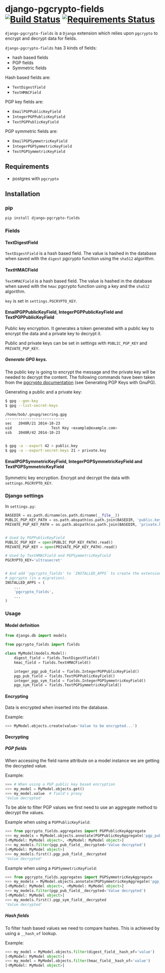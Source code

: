 # django-pgcrypto-fields [![Build Status](https://travis-ci.org/incuna/django-pgcrypto-fields.svg?branch=master)](https://travis-ci.org/incuna/django-pgcrypto-fields?branch=master) [![Requirements Status](https://requires.io/github/incuna/django-pgcrypto-fields/requirements.svg?branch=master)](https://requires.io/github/incuna/django-pgcrypto-fields/requirements/?branch=master)

`django-pgcrypto-fields` is a `Django` extension which relies upon `pgcrypto` to
encrypt and decrypt data for fields.

`django-pgcrypto-fields` has 3 kinds of fields:
  - hash based fields
  - PGP fields
  - Symmetric fields

Hash based fields are:
 - `TextDigestField`
 - `TextHMACField`

PGP key fields are:
 - `EmailPGPPublicKeyField`
 - `IntegerPGPPublicKeyField`
 - `TextPGPPublicKeyField`

PGP symmetric fields are:
 - `EmailPGPSymmetricKeyField`
 - `IntegerPGPSymmetricKeyField`
 - `TextPGPSymmetricKeyField`


## Requirements

 - postgres with `pgcrypto`

## Installation

### pip

```bash
pip install django-pgcrypto-fields
```

### Fields

#### TextDigestField

`TextDigestField` is a hash based field. The value is hashed in the database when
saved with the `digest` pgcrypto function using the `sha512` algorithm.

#### TextHMACField

`TextHMACField` is a hash based field. The value is hashed in the database when
saved with the `hmac` pgcrypto function using a key and the `sha512` algorithm.

`key` is set in `settings.PGCRYPTO_KEY`.

#### EmailPGPPublicKeyField, IntegerPGPPublicKeyField and TextPGPPublicKeyField

Public key encryption. It generates a token generated with a public key to
encrypt the data and a private key to decrypt it.

Public and private keys can be set in settings with `PUBLIC_PGP_KEY` and
`PRIVATE_PGP_KEY`.

##### Generate GPG keys.

The public key is going to encrypt the message and the private key will be
needed to decrypt the content. The following commands have been taken from the
[pgcrypto documentation](http://www.postgresql.org/docs/devel/static/pgcrypto.html)
(see Generating PGP Keys with GnuPG).

Generating a public and a private key:

```bash
$ gpg --gen-key
$ gpg --list-secret-keys

/home/bob/.gnupg/secring.gpg
---------------------------
sec   2048R/21 2014-10-23
uid                  Test Key <example@example.com>
ssb   2048R/42 2014-10-23


$ gpg -a --export 42 > public.key
$ gpg -a --export-secret-keys 21 > private.key
```

#### EmailPGPSymmetricKeyField, IntegerPGPSymmetricKeyField and TextPGPSymmetricKeyField

Symmetric key encryption. Encrypt and decrypt the data with `settings.PGCRYPTO_KEY`.

### Django settings

In `settings.py`:
```python
BASEDIR = os.path.dirname(os.path.dirname(__file__))
PUBLIC_PGP_KEY_PATH = os.path.abspath(os.path.join(BASEDIR, 'public.key'))
PRIVATE_PGP_KEY_PATH = os.path.abspath(os.path.join(BASEDIR, 'private.key'))


# Used by PGPPublicKeyField
PUBLIC_PGP_KEY = open(PUBLIC_PGP_KEY_PATH).read()
PRIVATE_PGP_KEY = open(PRIVATE_PGP_KEY_PATH).read()

# Used by TextHMACField and PGPSymmetricKeyField
PGCRYPTO_KEY='ultrasecret'


# And add 'pgcrypto_fields' to `INSTALLED_APPS` to create the extension for
# pgcrypto (in a migration).
INSTALLED_APPS = (
    ...
    'pgcrypto_fields',
    ...
)

```

### Usage

#### Model definition

```python
from django.db import models

from pgcrypto_fields import fields

class MyModel(models.Model):
    digest_field = fields.TextDigestField()
    hmac_field = fields.TextHMACField()

    integer_pgp_pub_field = fields.IntegerPGPPublicKeyField()
    pgp_pub_field = fields.TextPGPPublicKeyField()
    integer_pgp_sym_field = fields.IntegerPGPSymmetricKeyField()
    pgp_sym_field = fields.TextPGPSymmetricKeyField()
```

#### Encrypting

Data is encrypted when inserted into the database.

Example:
```python
>>> MyModel.objects.create(value='Value to be encrypted...')
```

#### Decrypting

##### PGP fields

When accessing the field name attribute on a model instance we are getting the
decrypted value.

Example:
```python
>>> # When using a PGP public key based encryption
>>> my_model = MyModel.objects.get()
>>> my_model.value  # field's proxy
'Value decrypted'
```

To be able to filter PGP values we first need to use an aggregate method to
decrypt the values.

Example when using a `PGPPublicKeyField`:
```python
>>> from pgcrypto_fields.aggregates import PGPPublicKeyAggregate
>>> my_models = MyModel.objects.annotate(PGPPublicKeyAggregate('pgp_pub_field'))
[<MyModel: MyModel object>, <MyModel: MyModel object>]
>>> my_models.filter(pgp_pub_field__decrypted='Value decrypted')
[<MyModel: MyModel object>]
>>> my_models.first().pgp_pub_field__decrypted
'Value decrypted'
```

Example when using a `PGPSymmetricKeyField`:
```python
>>> from pgcrypto_fields.aggregates import PGPSymmetricKeyAggregate
>>> my_models = MyModel.objects.annotate(PGPSymmetricKeyAggregate('pgp_sym_field'))
[<MyModel: MyModel object>, <MyModel: MyModel object>]
>>> my_models.filter(pgp_pub_field__decrypted='Value decrypted')
[<MyModel: MyModel object>]
>>> my_models.first().pgp_sym_field__decrypted
'Value decrypted'
```

##### Hash fields

To filter hash based values we need to compare hashes. This is achieved by using
a `__hash_of` lookup.

Example:
```python
>>> my_model = MyModel.objects.filter(digest_field__hash_of='value')
[<MyModel: MyModel object>]
>>> my_model = MyModel.objects.filter(hmac_field__hash_of='value')
[<MyModel: MyModel object>]

```
